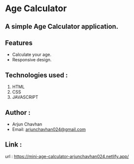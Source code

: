 # Age Calculator

## A simple Age Calculator application.

## Features
- Calculate your age.
- Responsive design.

## Technologies used :
   1. HTML
   2. CSS
   3. JAVASCRIPT

## Author :
   - Arjun Chavhan
   - Email: arjunchavhan024@gmail.com

## Link :
   url : https://mini-age-calculator-arjunchavhan024.netlify.app/


